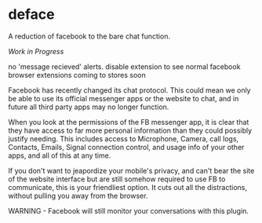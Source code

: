 deface
=============
A reduction of facebook to the bare chat function.

*Work in Progress*

no 'message recieved' alerts.
disable extension to see normal facebook
browser extensions coming to stores soon

Facebook has recently changed its chat protocol.
This could mean we only be able to use its official messenger apps or the website to chat, and in future all third party apps may no longer function.

When you look at the permissions of the FB messenger app, it is clear that they have access to far more personal information than they could possibly justify needing. This includes access to Microphone, Camera, call logs, Contacts, Emails, Signal connection control, and usage info of your other apps, and all of this at any time.

If you don't want to jeapordize your mobile's privacy, and can't bear the site of the website interface
but are still somehow required to use FB to communicate, this is your friendliest option.
It cuts out all the distractions, without pulling you away from the browser.

WARNING - Facebook will still monitor your conversations with this plugin.
